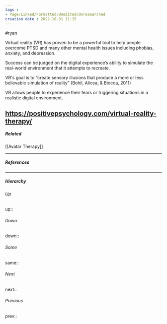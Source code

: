 ```yaml
---
tags :
- Page/Linked/Formatted/Unedited/Unresearched
creation date : 2022-10-31 11:15 
---
```

#ryan 



Virtual reality (VR) has proven to be a powerful tool to help people overcome PTSD and many other mental health issues including phobias, anxiety, and depression.

Success can be judged on the digital experience’s ability to simulate the real-world environment that it attempts to recreate.

VR's goal is to “create sensory illusions that produce a more or less believable simulation of reality” (Bohil, Alicea, & Biocca, 2011)

VR allows people to experience their fears or triggering situations in a realistic digital environment.





https://positivepsychology.com/virtual-reality-therapy/
---
##### Related

[[Avatar Therapy]]

---
##### References


---
##### Hierarchy
###### Up
up:: 
###### Down
down:: 
###### Same
same:: 
###### Next
next:: 
###### Previous
prev:: 